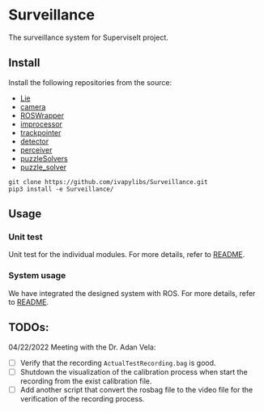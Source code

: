 # Surveillance

The surveillance system for SuperviseIt project.

## Install

Install the following repositories from the source:

- [Lie](https://github.com/ivapylibs/Lie)
- [camera](https://github.com/ivapylibs/camera)
- [ROSWrapper](https://github.com/ivaROS/ROSWrapper)
- [improcessor](https://github.com/ivapylibs/improcessor)
- [trackpointer](https://github.com/ivapylibs/trackpointer)
- [detector](https://github.com/ivapylibs/detector)
- [perceiver](https://github.com/ivapylibs/perceiver)
- [puzzleSolvers](https://github.com/ADCLab/puzzleSolvers)
- [puzzle_solver](https://github.com/ivapylibs/puzzle_solver)

```
git clone https://github.com/ivapylibs/Surveillance.git
pip3 install -e Surveillance/
```

## Usage

### Unit test 

Unit test for the individual modules. For more details, refer to [README](testing/README.md).

### System usage

We have integrated the designed system with ROS. For more details, refer to [README](Surveillance/deployment/ROS/README.md).

## TODOs:

04/22/2022 Meeting with the Dr. Adan Vela:

- [ ] Verify that the recording ```ActualTestRecording.bag``` is good.
- [ ] Shutdown the visualization of the calibration process when start the recording from the exist calibration file.
- [ ] Add another script that convert the rosbag file to the video file for the verification of the recording process.
